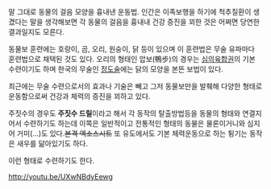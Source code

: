 말 그대로 동물의 걸음 모양을 흉내낸 운동법. 인간은 이족보행을 하기에 척추질환이 생겼다는 말을 생각해보면 각 동물의 걸음을 흉내내 건강
증진을 꾀한 것은 어쩌면 당연한 결과일지도 모른다.  

동물보 훈련에는 호랑이, 곰, 오리, 원숭이, 닭 등이 있으며 이 훈련법은 무술 유파마다 훈련법으로 채택된 것도 있다. 오리의 형태인
압보(鴨步)의 경우는 [심의육합권](%EC%8B%AC%EC%9D%98%EC%9C%A1%ED%95%A9%EA%B6%8C.md)의 기본
수련이기도 하며 한국의 무술인 [정도술](%EC%A0%95%EB%8F%84%EC%88%A0.md)에는 닭의 모양을 본뜬 보법이 있다.

최근에는 무술 수련으로서의 효과나 기술은 빼고 그저 동물보만을 발췌해 다양한 형태로 운동함으로써 건강과 체력의 증진을 꾀하고 있다.  

주짓수의 경우도 **주짓수 드릴**이라고 해서 각 동작의 탈출방법등을 동물의 형태와 연결지어서 수련하기도 하는데 이쪽은 일반적이고 전통적인
형태의 동물은 물론이거니와 심지어 거미(...)도 있다.<del>본격 엑소스시트</del> 또 유도에서도 기본 체력운동으로 하는 튕기는
동작은 새우를 닮아있기도 하다.

이런 형태로 수련하기도 한다.  

<http://youtu.be/UXwNBdyEewg>

